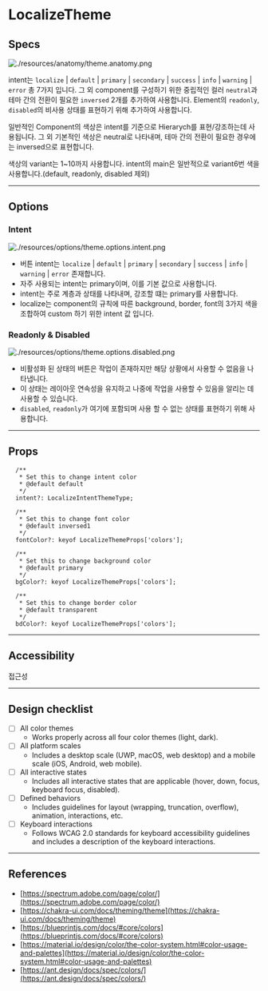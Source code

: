 # LocalizeTheme

## Specs

![./resources/anatomy/theme.anatomy.png](./resources/anatomy/theme.anatomy.png)

intent는 `localize` | `default` | `primary` | `secondary` | `success` | `info` | `warning` | `error` 총 7가지 입니다.
그 외 component를 구성하기 위한 중립적인 컬러 `neutral`과 테마 간의 전환이 필요한 `inversed` 2개를 추가하여 사용합니다.
Element의 `readonly`, `disabled`의 비사용 상태를 표현하기 위해 추가하여 사용합니다.

일반적인 Component의 색상은 intent를 기준으로 Hierarych를 표현/강조하는데 사용됩니다.
그 외 기본적인 색상은 neutral로 나타내며, 테마 간의 전환이 필요한 경우에는 inversed으로 표현합니다.

색상의 variant는 1~10까지 사용합니다. intent의 main은 일반적으로 variant6번 색을 사용합니다.(default, readonly, disabled 제외)

---

## Options

### Intent

![./resources/options/theme.options.intent.png](./resources/options/theme.options.intent.png)

- 버튼 intent는 `localize` | `default` | `primary` | `secondary` | `success` | `info` | `warning` | `error` 존재합니다.
- 자주 사용되는 intent는 primary이며, 이를 기본 값으로 사용합니다.
- intent는 주로 계층과 상태를 나타내며, 강조할 떄는 primary를 사용합니다.
- localize는 component의 규칙에 따른 background, border, font의 3가지 색을 조합하여 custom 하기 위한 intent 값 입니다.

### Readonly & Disabled

![./resources/options/theme.options.disabled.png](./resources/options/theme.options.disabled.png)

- 비활성화 된 상태의 버튼은 작업이 존재하지만 해당 상황에서 사용할 수 없음을 나타냅니다.
- 이 상태는 레이아웃 연속성을 유지하고 나중에 작업을 사용할 수 있음을 알리는 데 사용할 수 있습니다.
- `disabled`, `readonly`가 여기에 포함되며 사용 할 수 없는 상태를 표현하기 위해 사용합니다.

---

## Props

```tsx
  /**
   * Set this to change intent color
   * @default default
   */
  intent?: LocalizeIntentThemeType;

  /**
   * Set this to change font color
   * @default inversed1
   */
  fontColor?: keyof LocalizeThemeProps['colors'];

  /**
   * Set this to change background color
   * @default primary
   */
  bgColor?: keyof LocalizeThemeProps['colors'];

  /**
   * Set this to change border color
   * @default transparent
   */
  bdColor?: keyof LocalizeThemeProps['colors'];
```

---

## Accessibility

접근성

---

## Design checklist

- [ ] All color themes
  - Works properly across all four color themes (light, dark).
- [ ] All platform scales
  - Includes a desktop scale (UWP, macOS, web desktop) and a mobile scale (iOS, Android, web mobile).
- [ ] All interactive states
  - Includes all interactive states that are applicable (hover, down, focus, keyboard focus, disabled).
- [ ] Defined behaviors
  - Includes guidelines for layout (wrapping, truncation, overflow), animation, interactions, etc.
- [ ] Keyboard interactions
  - Follows WCAG 2.0 standards for keyboard accessibility guidelines and includes a description of the keyboard interactions.

---

## References

- [https://spectrum.adobe.com/page/color/](https://spectrum.adobe.com/page/color/)
- [https://chakra-ui.com/docs/theming/theme](https://chakra-ui.com/docs/theming/theme)
- [https://blueprintjs.com/docs/#core/colors](https://blueprintjs.com/docs/#core/colors)
- [https://material.io/design/color/the-color-system.html#color-usage-and-palettes](https://material.io/design/color/the-color-system.html#color-usage-and-palettes)
- [https://ant.design/docs/spec/colors/](https://ant.design/docs/spec/colors/)
